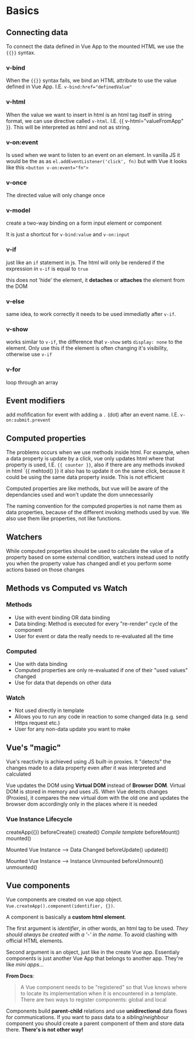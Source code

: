 # Basics

## Connecting data

To connect the data defined in Vue App to the mounted HTML we use the `{{}}` syntax.

### v-bind

When the `{{}}` syntax fails, we bind an HTML attribute to use the value defined in Vue App. I.E. `v-bind:href="definedValue"`

### v-html

When the value we want to insert in html is an html tag itself in string format, we can use directive called `v-html`. I.E. {{ v-html="valueFromApp" }}. This will be interpreted as html and not as string.

### v-on:event

Is used when we want to listen to an event on an element. In vanilla JS it would be the as as `el.addEventListener('click', fn)` but with Vue it looks like this `<button v-on:event="fn">`

### v-once

The directed value will only change once

### v-model

create a two-way binding on a form input element or component

It is just a shortcut for `v-bind:value` and `v-on:input`

### v-if

just like an `if` statement in js. The html will only be rendered if the expression in `v-if` is equal to `true`

this does not 'hide' the element, it **detaches** or **attaches** the element from the DOM

### v-else

same idea, to work correctly it needs to be used immediatly after `v-if`.

### v-show

works similar to `v-if`, the difference that `v-show` sets `display: none` to the element. Only use this if the element is often changing it's visibility, otherwise use `v-if`

### v-for

loop through an array

## Event modifiers

add mofification for event with adding a `.` (dot) after an event name. I.E. `v-on:submit.prevent`

## Computed properties

The problems occurs when we use methods inside html. For example, when a data property is update by a click, vue only updates html where that property is used, I.E. `{{ counter }}`, also if there are any methods invoked in html `{{ mehtod() }} it also has to update it on the same click, because it could be using the same data property inside. This is not efficient

Computed properties are like methods, but vue will be aware of the dependancies used and won't update the dom unnecessarily

The naming convention for the computed properties is not name them as data properties, because of the different invoking methods used by vue. We also use them like properties, not like functions.

## Watchers

While computed properties should be used to calculate the value of a property based on some external condition, watchers instead used to notify you when the property value has changed andl et you perform some actions based on those changes

## Methods vs Computed vs Watch

### Methods

- Use with event binding OR data binding
- Data binding: Method is executed for every "re-render" cycle of the component
- User for event or data the really needs to re-evaluated all the time

### Computed

- Use with data binding
- Computed properties are only re-evaluated if one of their "used values" changed
- Use for data that depends on other data

### Watch

- Not used directly in template
- Allows you to run any code in reaction to some changed data (e.g. send Https request etc.)
- User for any non-data update you want to make

## Vue's "magic"

Vue's reactivity is achieved using JS built-in proxies. It "detects" the changes made to a data property even after it was interpreted and calculated

Vue updates the DOM using **Virtual DOM** instead of **Browser DOM**. Virtual DOM is stored in memory and uses JS. When Vue detects changes (Proxies), it compares the new virtual dom with the old one and updates the browser dom accordingly only in the places where it is needed

### Vue Instance Lifecycle

createApp({})
beforeCreate()
created()
_Compile template_
beforeMount()
mounted()

Mounted Vue Instance --> Data Changed
beforeUpdate()
updated()

Mounted Vue Instance --> Instance Unmounted
beforeUnmount()
unmounted()

## Vue components

Vue components are created on vue app object. `Vue.createApp().component(identifier, {})`.

A component is basically a **custom html element**.

The first argument is _identifier_, in other words, an html tag to be used. _They should always be created with a '-' in the name_. To avoid clashing with official HTML elements.

Second argument is an object, just like in the create Vue app. Essentialy components is just another Vue App that belongs to another app. They're like _mini apps_...

**From Docs**:

> A Vue component needs to be "registered" so that Vue knows where to locate its implementation when it is encountered in a template. There are two ways to register components: global and local

Components build **parent-child** relations and use **unidirectional** data flows for communications. If you want to pass data to a _sibling_/_neighbour_ component you should create a parent component of them and store data there. **There's is not other way!**
